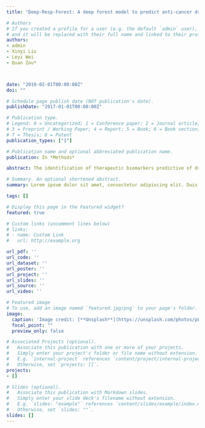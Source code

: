 ```yaml
---
title: "Deep-Resp-Forest: A deep forest model to predict anti-cancer drug response"

# Authors
# If you created a profile for a user (e.g. the default `admin` user), write the username (folder name) here 
# and it will be replaced with their full name and linked to their profile.
authors:
- admin
- Xinyi Liu
- Leyi Wei
- Quan Zou*



date: "2019-02-01T00:00:00Z"
doi: ""

# Schedule page publish date (NOT publication's date).
publishDate: "2017-01-01T00:00:00Z"

# Publication type.
# Legend: 0 = Uncategorized; 1 = Conference paper; 2 = Journal article;
# 3 = Preprint / Working Paper; 4 = Report; 5 = Book; 6 = Book section;
# 7 = Thesis; 8 = Patent
publication_types: ["1"]

# Publication name and optional abbreviated publication name.
publication: In *Methods*

abstract: The identification of therapeutic biomarkers predictive of drug response is crucial in personalized medicine. A number of computational models to predict response of anti-cancer drugs have been developed as the establishment of several pharmacogenomics screening databases. In our study, we proposed a deep cascaded forest model, Deep-Resp-Forest, to classify the anti-cancer drug response as . We made three contributions in this study. Firstly, diverse molecular data could be effectively integrated to provide more information than single type of data for the classification. Combination of two types of data were tested here. Secondly, two structures based on the multi-grained scanning to transform the raw features into high-dimensional feature vectors and integrate the diverse data were proposed in our study. Thirdly, the original deep and time-consuming architecture of cascade forest was improved by a feature optimization operation, which emphasized the most discriminative features across layers. We evaluated the proposed method on the Cancer Cell Line Encyclopedia (CCLE) and Genomics of Drug Sensitivity in Cancer (GDSC) data sets and then compared with the Support Vector Machine. The proposed Deep-Resp-Forest has demonstrated the promising use of deep learning and deep forest approach on the drug response prediction tasks. The R implementation for running our experiments is available at https://github.com/RanSuLab/Deep-Resp-Forest.

# Summary. An optional shortened abstract.
summary: Lorem ipsum dolor sit amet, consectetur adipiscing elit. Duis posuere tellus ac convallis placerat. Proin tincidunt magna sed ex sollicitudin condimentum.

tags: []

# Display this page in the Featured widget?
featured: true

# Custom links (uncomment lines below)
# links:
# - name: Custom Link
#   url: http://example.org

url_pdf: ''
url_code: ''
url_dataset: ''
url_poster: ''
url_project: ''
url_slides: ''
url_source: ''
url_video: ''

# Featured image
# To use, add an image named `featured.jpg/png` to your page's folder. 
image:
  caption: 'Image credit: [**Unsplash**](https://unsplash.com/photos/pLCdAaMFLTE)'
  focal_point: ""
  preview_only: false

# Associated Projects (optional).
#   Associate this publication with one or more of your projects.
#   Simply enter your project's folder or file name without extension.
#   E.g. `internal-project` references `content/project/internal-project/index.md`.
#   Otherwise, set `projects: []`.
projects:
- []

# Slides (optional).
#   Associate this publication with Markdown slides.
#   Simply enter your slide deck's filename without extension.
#   E.g. `slides: "example"` references `content/slides/example/index.md`.
#   Otherwise, set `slides: ""`.
slides: []
---
```


